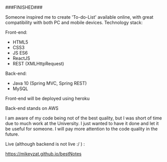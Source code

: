 ###FINISHED###

Someone inspired me to create 'To-do-List' available online, with great compatibility with both PC and mobile devices.
Technology stack:

Front-end:
- HTML5
- CSS3
- JS ES6
- ReactJS
- REST (XMLHttpRequest)

Back-end:
- Java 10 (Spring MVC, Spring REST)
- MySQL

Front-end will be deployed using heroku

Back-end stands on AWS

I am aware of my code being not of the best quality, but I was short of time due to much work at the University.
I just wanted to have it done and let it be useful for someone. I will pay more attention to the code quality in the future.

Live (although backend is not live :/ ) :

https://mikeyzat.github.io/bestNotes
